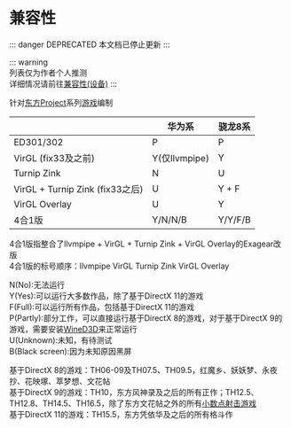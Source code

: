 # 兼容性

::: danger DEPRECATED
本文档已停止更新
:::

::: warning  
列表仅为作者个人推测  
详细情况请前往[兼容性(设备)](./for-devices.md)
:::
 
针对[东方Project](https://thwiki.cc/-/3)系列[游戏](https://thwiki.cc/-/9d)编制

|                               | 华为系 | 骁龙8系 |
|-------------------------------|--------|--------|
|ED301/302                      |    P   |    P   |
|VirGL (fix33及之前)             |Y(仅llvmpipe)| Y |
|Turnip Zink                    |    N   |   U   |
|VirGL + Turnip Zink (fix33之后)|    U   |  Y + F |
|VirGL Overlay                  |    U   |   Y   |
|4合1版                         | Y/N/N/B| Y/Y/F/B|

4合1版指整合了llvmpipe + VirGL + Turnip Zink + VirGL Overlay的Exagear改版  
4合1版的标号顺序：llvmpipe VirGL Turnip Zink VirGL Overlay

N(No):无法运行  
Y(Yes):可以运行大多数作品，除了基于DirectX 11的游戏  
F(Full):可以运行所有作品，包括基于DirectX 11的游戏  
P(Partly):部分工作，可以直接运行基于DirectX 8的游戏，对于基于DirectX 9的游戏，需要安装[WineD3D](https://down.mrl646.top/d/Exagear/%E5%B7%B2%E5%BC%83%E7%94%A8%E7%9A%84Exagear/%E7%AE%80%E5%8D%95%E8%A1%A5%E4%B8%81/%20%E8%87%AA%E8%A7%A3%E5%8E%8B%E8%A1%A5%E4%B8%81.exe)来正常运行  
U(Unknown):未知，有待测试  
B(Black screen):因为未知原因黑屏

基于DirectX 8的游戏：TH06-09及TH07.5、TH09.5，红魔乡、妖妖梦、永夜抄、花映塚、萃梦想、文花帖  
基于DirectX 9的游戏：TH10，东方风神录及之后的所有正作；TH12.5、TH12.8、TH14.5、TH16.5，除了东方文花帖之外的所有[小数点射击游戏](https://thwiki.cc/-/9d#小数点射击游戏)  
基于DirectX 11的游戏：TH15.5，东方凭依华及之后的所有格斗作